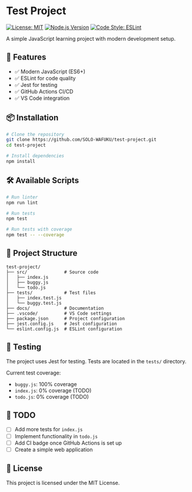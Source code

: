 # Test Project

[![License: MIT](https://img.shields.io/badge/License-MIT-yellow.svg)](https://opensource.org/licenses/MIT)
[![Node.js Version](https://img.shields.io/badge/node-%3E%3D22.0.0-brightgreen)](https://nodejs.org)
[![Code Style: ESLint](https://img.shields.io/badge/code%20style-ESLint-4B32C3.svg)](https://eslint.org/)

A simple JavaScript learning project with modern development setup.

## 🚀 Features

- ✅ Modern JavaScript (ES6+)
- ✅ ESLint for code quality
- ✅ Jest for testing
- ✅ GitHub Actions CI/CD
- ✅ VS Code integration

## 📦 Installation

```bash
# Clone the repository
git clone https://github.com/SOLO-WAFUKU/test-project.git
cd test-project

# Install dependencies
npm install
```

## 🛠️ Available Scripts

```bash
# Run linter
npm run lint

# Run tests
npm test

# Run tests with coverage
npm test -- --coverage
```

## 📁 Project Structure

```
test-project/
├── src/              # Source code
│   ├── index.js
│   ├── buggy.js
│   └── todo.js
├── tests/            # Test files
│   ├── index.test.js
│   └── buggy.test.js
├── docs/             # Documentation
├── .vscode/          # VS Code settings
├── package.json      # Project configuration
├── jest.config.js    # Jest configuration
└── eslint.config.js  # ESLint configuration
```

## 🧪 Testing

The project uses Jest for testing. Tests are located in the `tests/` directory.

Current test coverage:
- `buggy.js`: 100% coverage
- `index.js`: 0% coverage (TODO)
- `todo.js`: 0% coverage (TODO)

## 📝 TODO

- [ ] Add more tests for `index.js`
- [ ] Implement functionality in `todo.js`
- [ ] Add CI badge once GitHub Actions is set up
- [ ] Create a simple web application

## 📄 License

This project is licensed under the MIT License.